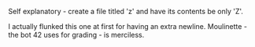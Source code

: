 Self explanatory - create a file titled 'z' and have its contents be only 'Z'.

I actually flunked this one at first for having an extra newline. Moulinette - the bot 42 uses for grading - is merciless. 
